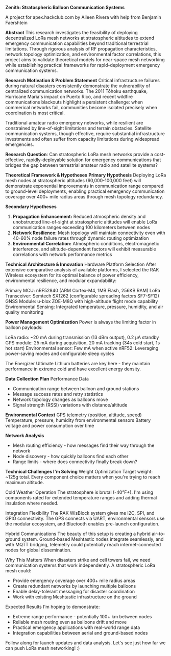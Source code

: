 **Zenith: Stratospheric Balloon Communication Systems**

A project for apex.hackclub.com by Aileen Rivera with help from Benjamin Faershtein

**Abstract**
This research investigates the feasibility of deploying decentralized LoRa mesh networks at stratospheric altitudes to extend emergency communication capabilities beyond traditional terrestrial limitations. Through rigorous analysis of RF propagation characteristics, network topology optimization, and environmental factor correlations, this project aims to validate theoretical models for near-space mesh networking while establishing practical frameworks for rapid-deployment emergency communication systems.

**Research Motivation & Problem Statement**
Critical infrastructure failures during natural disasters consistently demonstrate the vulnerability of centralized communication networks. The 2011 Tōhoku earthquake, Hurricane Maria's impact on Puerto Rico, and recent wildfire communications blackouts highlight a persistent challenge: when commerical networks fail, communities become isolated precisely when coordination is most critical.

Traditional amateur radio emergency networks, while resilient are constrained by line-of-sight limitations and terrain obstacles. Satellite communication systems, though effective, require substantial infrastructure investments and often suffer from capacity limitations during widespread emergencies.

**Research Question**: Can stratospheric LoRa mesh networks provide a cost-effective, rapidly-deployable solution for emergency communications that bridges the gap between terrestrial amateur radio and satellite systems?

**Theoretical Framework & Hypotheses**
**Primary Hypothesis**
Deploying LoRa mesh nodes at stratospheric altitudes (60,000-100,000 feet) will demonstrate exponential improvements in communication range compared to ground-level deployments, enabling practical emergency communication coverage over 400+ mile radius areas through mesh topology redundancy.

**Secondary Hypotheses**
1. **Propagation Enhancement:** Reduced atmospheric density and unobstructed line-of-sight at stratospheric altitudes will enable LoRa communication ranges exceeding 100 kilometers between nodes
2. **Network Resilience:** Mesh topology will maintain connectivity even with 40-60% node failure rates through dynamic routing optimization
3. **Environmental Correlation:** Atmospheric conditions, electromagnetic interference, and altitude-dependent factors will exhibit measurable correlations with network performance metrics

**Technical Architecture & Innovation**
Hardware Platform Selection
After extensive comparative analysis of available platforms, I selected the RAK Wireless ecosystem for its optimal balance of power efficiency, environmental resilience, and modular expandability:

Primary MCU: nRF52840 (ARM Cortex-M4, 1MB Flash, 256KB RAM)
LoRa Transceiver: Semtech SX1262 (configurable spreading factors SF7-SF12)
GNSS Module: u-blox ZOE-M8Q with high-altitude flight mode capability
Environmental Sensing: Integrated temperature, pressure, humidity, and air quality monitoring

**Power Management Optimization**
Power is always the limiting factor in balloon payloads:

LoRa radio: ~20 mA during transmission (13 dBm output), 0.2 µA standby
GPS module: 25 mA during acquisition, 20 mA tracking (34s cold start, 1s hot start)
Environmental sensor: Few mA when active
nRF52: Leveraging power-saving modes and configurable sleep cycles

The Energizer Ultimate Lithium batteries are key here - they maintain performance in extreme cold and have excellent energy density.

**Data Collection Plan**
Performance Data
- Communication range between balloon and ground stations
- Message success rates and retry statistics
- Network topology changes as balloons move
- Signal strength (RSSI) variations with distance/altitude

**Environmental Context**
GPS telemetry (position, altitude, speed)
Temperature, pressure, humidity from environmental sensors
Battery voltage and power consumption over time

**Network Analysis**
- Mesh routing efficiency - how messages find their way through the network
- Node discovery - how quickly balloons find each other
- Range limits - where does connectivity finally break down?

**Technical Challenges I'm Solving**
Weight Optimization
Target weight: ~125g total. Every component choice matters when you're trying to reach maximum altitude.

Cold Weather Operation
The stratosphere is brutal (-40°F+). I'm using components rated for extended temperature ranges and adding thermal insulation where needed.

Integration Flexibility
The RAK WisBlock system gives me I2C, SPI, and GPIO connectivity. The GPS connects via UART, environmental sensors use the modular ecosystem, and Bluetooth enables pre-launch configuration.

Hybrid Communications
The beauty of this setup is creating a hybrid air-to-ground system. Ground-based Meshtastic nodes integrate seamlessly, and with MQTT bridging, telemetry could potentially reach internet-connected nodes for global dissemination.

Why This Matters
When disasters strike and cell towers fail, we need communication systems that work independently. A stratospheric LoRa mesh could:

- Provide emergency coverage over 400+ mile radius areas
- Create redundant networks by launching multiple balloons
- Enable delay-tolerant messaging for disaster coordination
- Work with existing Meshtastic infrastructure on the ground

Expected Results
I'm hoping to demonstrate:

- Extreme range performance - potentially 100+ km between nodes
- Reliable mesh routing even as balloons drift and move
- Practical emergency applications with real-world range data
- Integration capabilities between aerial and ground-based nodes

Follow along for launch updates and data analysis. Let's see just how far we can push LoRa mesh networking! :)

